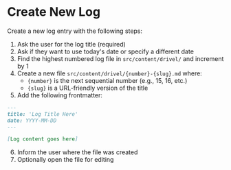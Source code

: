 # Create New Log

Create a new log entry with the following steps:

1. Ask the user for the log title (required)
2. Ask if they want to use today's date or specify a different date
3. Find the highest numbered log file in `src/content/drivel/` and increment by 1
4. Create a new file `src/content/drivel/{number}-{slug}.md` where:
   - `{number}` is the next sequential number (e.g., 15, 16, etc.)
   - `{slug}` is a URL-friendly version of the title
5. Add the following frontmatter:

```markdown
---
title: 'Log Title Here'
date: YYYY-MM-DD
---

[Log content goes here]
```

6. Inform the user where the file was created
7. Optionally open the file for editing
